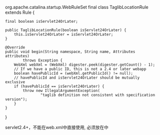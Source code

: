 org.apache.catalina.startup.WebRuleSet
final class TaglibLocationRule extends Rule {

    final boolean isServlet24OrLater;
    
    public TaglibLocationRule(boolean isServlet24OrLater) {
        this.isServlet24OrLater = isServlet24OrLater;
    }
    
    @Override
    public void begin(String namespace, String name, Attributes attributes)
            throws Exception {
        WebXml webXml = (WebXml) digester.peek(digester.getCount() - 1);
        // If we have a public ID, this is not a 2.4 or later webapp
        boolean havePublicId = (webXml.getPublicId() != null);
        // havePublicId and isServlet24OrLater should be mutually exclusive
        if (havePublicId == isServlet24OrLater) {
            throw new IllegalArgumentException(
                    "taglib definition not consistent with specification version");
        }
    }
}

servlet2.4+，不能在web.xml中直接使用<taglib>,
必须放在<jsp-config>中